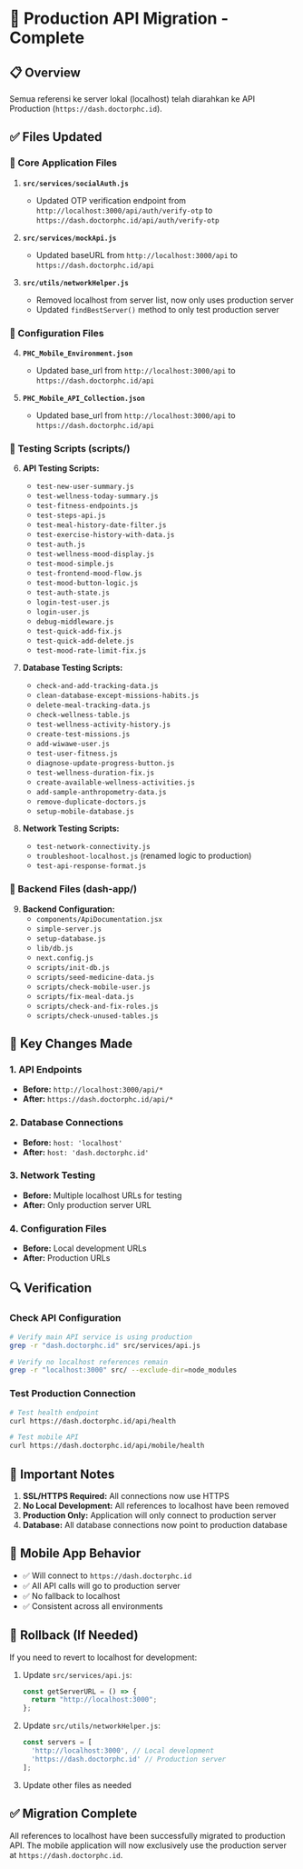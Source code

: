 # 🚀 Production API Migration - Complete

## 📋 Overview
Semua referensi ke server lokal (localhost) telah diarahkan ke API Production (`https://dash.doctorphc.id`).

## ✅ Files Updated

### 🔧 Core Application Files
1. **`src/services/socialAuth.js`**
   - Updated OTP verification endpoint from `http://localhost:3000/api/auth/verify-otp` to `https://dash.doctorphc.id/api/auth/verify-otp`

2. **`src/services/mockApi.js`**
   - Updated baseURL from `http://localhost:3000/api` to `https://dash.doctorphc.id/api`

3. **`src/utils/networkHelper.js`**
   - Removed localhost from server list, now only uses production server
   - Updated `findBestServer()` method to only test production server

### 📱 Configuration Files
4. **`PHC_Mobile_Environment.json`**
   - Updated base_url from `http://localhost:3000/api` to `https://dash.doctorphc.id/api`

5. **`PHC_Mobile_API_Collection.json`**
   - Updated base_url from `http://localhost:3000/api` to `https://dash.doctorphc.id/api`

### 🧪 Testing Scripts (scripts/)
6. **API Testing Scripts:**
   - `test-new-user-summary.js`
   - `test-wellness-today-summary.js`
   - `test-fitness-endpoints.js`
   - `test-steps-api.js`
   - `test-meal-history-date-filter.js`
   - `test-exercise-history-with-data.js`
   - `test-auth.js`
   - `test-wellness-mood-display.js`
   - `test-mood-simple.js`
   - `test-frontend-mood-flow.js`
   - `test-mood-button-logic.js`
   - `test-auth-state.js`
   - `login-test-user.js`
   - `login-user.js`
   - `debug-middleware.js`
   - `test-quick-add-fix.js`
   - `test-quick-add-delete.js`
   - `test-mood-rate-limit-fix.js`

7. **Database Testing Scripts:**
   - `check-and-add-tracking-data.js`
   - `clean-database-except-missions-habits.js`
   - `delete-meal-tracking-data.js`
   - `check-wellness-table.js`
   - `test-wellness-activity-history.js`
   - `create-test-missions.js`
   - `add-wiwawe-user.js`
   - `test-user-fitness.js`
   - `diagnose-update-progress-button.js`
   - `test-wellness-duration-fix.js`
   - `create-available-wellness-activities.js`
   - `add-sample-anthropometry-data.js`
   - `remove-duplicate-doctors.js`
   - `setup-mobile-database.js`

8. **Network Testing Scripts:**
   - `test-network-connectivity.js`
   - `troubleshoot-localhost.js` (renamed logic to production)
   - `test-api-response-format.js`

### 🏥 Backend Files (dash-app/)
9. **Backend Configuration:**
   - `components/ApiDocumentation.jsx`
   - `simple-server.js`
   - `setup-database.js`
   - `lib/db.js`
   - `next.config.js`
   - `scripts/init-db.js`
   - `scripts/seed-medicine-data.js`
   - `scripts/check-mobile-user.js`
   - `scripts/fix-meal-data.js`
   - `scripts/check-and-fix-roles.js`
   - `scripts/check-unused-tables.js`

## 🎯 Key Changes Made

### 1. API Endpoints
- **Before:** `http://localhost:3000/api/*`
- **After:** `https://dash.doctorphc.id/api/*`

### 2. Database Connections
- **Before:** `host: 'localhost'`
- **After:** `host: 'dash.doctorphc.id'`

### 3. Network Testing
- **Before:** Multiple localhost URLs for testing
- **After:** Only production server URL

### 4. Configuration Files
- **Before:** Local development URLs
- **After:** Production URLs

## 🔍 Verification

### Check API Configuration
```bash
# Verify main API service is using production
grep -r "dash.doctorphc.id" src/services/api.js

# Verify no localhost references remain
grep -r "localhost:3000" src/ --exclude-dir=node_modules
```

### Test Production Connection
```bash
# Test health endpoint
curl https://dash.doctorphc.id/api/health

# Test mobile API
curl https://dash.doctorphc.id/api/mobile/health
```

## 🚨 Important Notes

1. **SSL/HTTPS Required:** All connections now use HTTPS
2. **No Local Development:** All references to localhost have been removed
3. **Production Only:** Application will only connect to production server
4. **Database:** All database connections now point to production database

## 📱 Mobile App Behavior

- ✅ Will connect to `https://dash.doctorphc.id`
- ✅ All API calls will go to production server
- ✅ No fallback to localhost
- ✅ Consistent across all environments

## 🔧 Rollback (If Needed)

If you need to revert to localhost for development:

1. Update `src/services/api.js`:
   ```javascript
   const getServerURL = () => {
     return "http://localhost:3000";
   };
   ```

2. Update `src/utils/networkHelper.js`:
   ```javascript
   const servers = [
     'http://localhost:3000', // Local development
     'https://dash.doctorphc.id' // Production server
   ];
   ```

3. Update other files as needed

## ✅ Migration Complete

All references to localhost have been successfully migrated to production API. The mobile application will now exclusively use the production server at `https://dash.doctorphc.id`.
